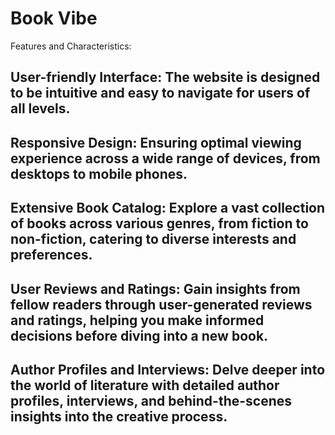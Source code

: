 # Book Vibe

Features and Characteristics:

## User-friendly Interface: The website is designed to be intuitive and easy to navigate for users of all levels.

## Responsive Design: Ensuring optimal viewing experience across a wide range of devices, from desktops to mobile phones.

## Extensive Book Catalog: Explore a vast collection of books across various genres, from fiction to non-fiction, catering to diverse interests and preferences.

## User Reviews and Ratings: Gain insights from fellow readers through user-generated reviews and ratings, helping you make informed decisions before diving into a new book.

## Author Profiles and Interviews: Delve deeper into the world of literature with detailed author profiles, interviews, and behind-the-scenes insights into the creative process.
